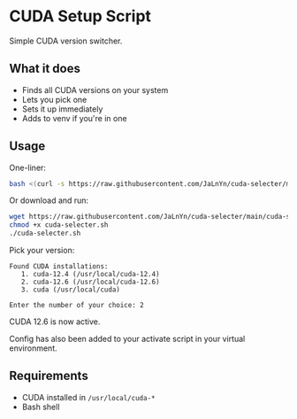 # CUDA Setup Script

Simple CUDA version switcher.

## What it does

- Finds all CUDA versions on your system
- Lets you pick one
- Sets it up immediately 
- Adds to venv if you're in one

## Usage

One-liner:
```bash
bash <(curl -s https://raw.githubusercontent.com/JaLnYn/cuda-selecter/main/cuda-selecter.sh)
```

Or download and run:
```bash
wget https://raw.githubusercontent.com/JaLnYn/cuda-selecter/main/cuda-selecter.sh
chmod +x cuda-selecter.sh
./cuda-selecter.sh
```

Pick your version:
```
Found CUDA installations:
   1. cuda-12.4 (/usr/local/cuda-12.4)
   2. cuda-12.6 (/usr/local/cuda-12.6)
   3. cuda (/usr/local/cuda)

Enter the number of your choice: 2
```

CUDA 12.6 is now active.

Config has also been added to your activate script in your virtual environment. 

## Requirements

- CUDA installed in `/usr/local/cuda-*`
- Bash shell


